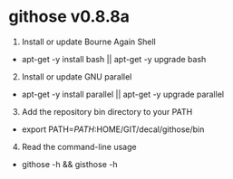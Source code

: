 githose v0.8.8a
===============

1. Install or update Bourne Again Shell
  * apt-get -y install bash || apt-get -y upgrade bash

2. Install or update GNU parallel
  * apt-get -y install parallel || apt-get -y upgrade parallel

3. Add the repository bin directory to your PATH
  * export PATH=$PATH:$HOME/GIT/decal/githose/bin

4. Read the command-line usage
  * githose -h && gisthose -h

